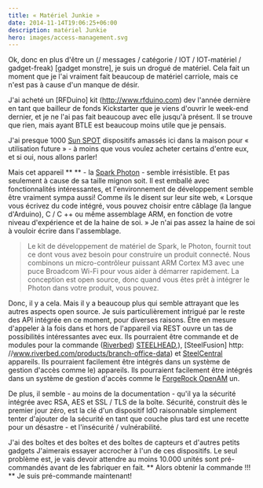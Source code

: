 ```yaml
---
title: « Matériel Junkie »
date: 2014-11-14T19:06:25+06:00
description: matériel Junkie
hero: images/access-management.svg
---
```


Ok, donc en plus d'être un (/ messages / catégorie / IOT / IOT-matériel / gadget-freak) [gadget monstre], je suis un drogué de matériel. Cela fait un moment que je l'ai vraiment fait beaucoup de matériel carriole, mais ce n'est pas à cause d'un manque de désir.

J'ai acheté un [RFDuino] kit (http://www.rfduino.com) dev l'année dernière en tant que bailleur de fonds Kickstarter que je viens d'ouvrir le week-end dernier, et je ne l'ai pas fait beaucoup avec elle jusqu'à présent. Il se trouve que rien, mais ayant BTLE est beaucoup moins utile que je pensais.

J'ai presque 1000 [Sun SPOT](http://www.sunspotworld.com) dispositifs amassés ici dans la maison pour « utilisation future » - à moins que vous voulez acheter certains d'entre eux, et si oui, nous allons parler!

Mais cet appareil ** ** - la [Spark Photon](https://www.spark.io) - semble irrésistible. Et pas seulement à cause de sa taille mignon soit. Il est emballé avec fonctionnalités intéressantes, et l'environnement de développement semble être vraiment sympa aussi! Comme ils le disent sur leur site web, « Lorsque vous écrivez du code intégré, vous pouvez choisir entre câblage (la langue d'Arduino), C / C ++ ou même assemblage ARM, en fonction de votre niveau d'expérience et de la haine de soi. » Je n'ai pas assez la haine de soi à vouloir écrire dans l'assemblage.

> Le kit de développement de matériel de Spark, le Photon, fournit tout ce dont vous avez besoin pour construire un produit connecté. Nous combinons un micro-contrôleur puissant ARM Cortex M3 avec une puce Broadcom Wi-Fi pour vous aider à démarrer rapidement. La conception est open source, donc quand vous êtes prêt à intégrer le Photon dans votre produit, vous pouvez.

Donc, il y a cela. Mais il y a beaucoup plus qui semble attrayant que les autres aspects open source. Je suis particulièrement intrigué par le reste des API intégrée en ce moment, pour diverses raisons. Être en mesure d'appeler à la fois dans et hors de l'appareil via REST ouvre un tas de possibilités intéressantes avec eux. Ils pourraient être commande et de modules pour la commande ([Riverbed](http://www.riverbed.com)) [STEELHEAD](http://www.riverbed.com/products/wan-optimization),), [SteelFusion] http: //www.riverbed.com/products/branch-office-data) et [SteelCentral](http://www.riverbed.com/products/branch-office-data) appareils. Ils pourraient facilement être intégrés dans un système de gestion d'accès comme le) appareils. Ils pourraient facilement être intégrés dans un système de gestion d'accès comme le [ForgeRock OpenAM](http://www.riverbed.com/products/performance-management-control) un.

De plus, il semble - au moins de la documentation - qu'il ya la sécurité intégrée avec RSA, AES et SSL / TLS de la boîte. Sécurité, construit dès le premier jour zéro, est la clé d'un dispositif IdO raisonnable simplement tenter d'ajouter de la sécurité en tant que couche plus tard est une recette pour un désastre - et l'insécurité / vulnérabilité.

J'ai des boîtes et des boîtes et des boîtes de capteurs et d'autres petits gadgets J'aimerais essayer accrocher à l'un de ces dispositifs. Le seul problème est, je vais devoir attendre au moins 10.000 unités sont pré-commandés avant de les fabriquer en fait. ** Alors obtenir la commande !!! ** Je suis pré-commande maintenant!
